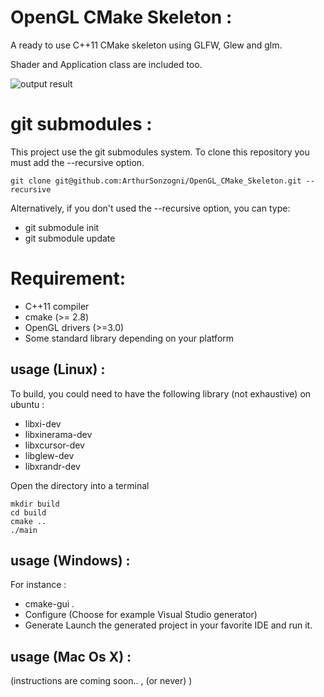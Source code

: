 OpenGL CMake Skeleton :
=======================

A ready to use C++11 CMake skeleton using GLFW, Glew and glm.

Shader and Application class are included too.

![output result](output.gif)

git submodules :
================

This project use the git submodules system.
To clone this repository you must add the --recursive option.
```
git clone git@github.com:ArthurSonzogni/OpenGL_CMake_Skeleton.git --recursive
```
Alternatively, if you don't used the --recursive option, you can type:
* git submodule init
* git submodule update


Requirement:
============
* C++11 compiler
* cmake (>= 2.8)
* OpenGL drivers (>=3.0)
* Some standard library depending on your platform

usage (Linux) : 
---------------
To build, you could need to have the following library (not exhaustive) on ubuntu :
* libxi-dev
* libxinerama-dev
* libxcursor-dev
* libglew-dev
* libxrandr-dev

Open the directory into a terminal
```
mkdir build
cd build
cmake ..
./main
```

usage (Windows) :
-----------------
For instance :
* cmake-gui .
* Configure (Choose for example Visual Studio generator)
* Generate
Launch the generated project in your favorite IDE and run it.


usage (Mac Os X) :
------------------
(instructions are coming soon.. ,  (or never) )
